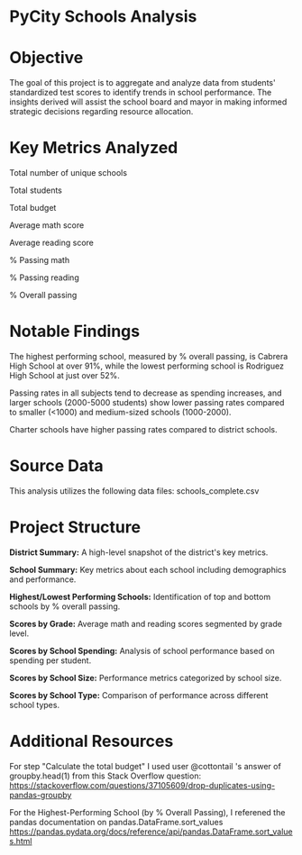 # PyCity Schools Analysis

# Objective
The goal of this project is to aggregate and analyze data from students' standardized test scores to identify trends in school performance. The insights derived will assist the school board and mayor in making informed strategic decisions regarding resource allocation.

# Key Metrics Analyzed
Total number of unique schools   

Total students 

Total budget   

Average math score   

Average reading score   

% Passing math   

% Passing reading   

% Overall passing  

# Notable Findings
The highest performing school, measured by % overall passing, is Cabrera High School at over 91%, while the lowest performing school is Rodriguez High School at just over 52%.  

Passing rates in all subjects tend to decrease as spending increases, and larger schools (2000-5000 students) show lower passing rates compared to smaller (<1000) and medium-sized schools (1000-2000).  

Charter schools have higher passing rates compared to district schools.  

# Source Data
This analysis utilizes the following data files: schools_complete.csv

# Project Structure
**District Summary:** A high-level snapshot of the district's key metrics.   

**School Summary:** Key metrics about each school including demographics and performance.   

**Highest/Lowest Performing Schools:** Identification of top and bottom schools by % overall passing.   

**Scores by Grade:** Average math and reading scores segmented by grade level.   

**Scores by School Spending:** Analysis of school performance based on spending per student.   

**Scores by School Size:** Performance metrics categorized by school size.   

**Scores by School Type:** Comparison of performance across different school types.   


# Additional Resources
For step "Calculate the total budget" I used user @cottontail 's answer of groupby.head(1) from this Stack Overflow question:
https://stackoverflow.com/questions/37105609/drop-duplicates-using-pandas-groupby  
  
For the Highest-Performing School (by % Overall Passing), I referened the pandas documentation on pandas.DataFrame.sort_values https://pandas.pydata.org/docs/reference/api/pandas.DataFrame.sort_values.html

